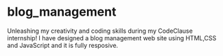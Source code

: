 # blog_management
Unleashing my creativity and coding skills during my CodeClause internship! I have designed a blog management web site using HTML,CSS and JavaScript  and it is fully resposive.
